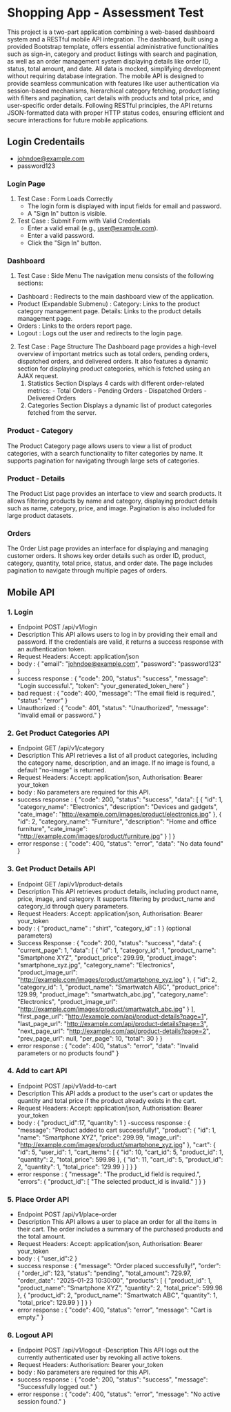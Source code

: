 # Shopping App - Assessment Test
This project is a two-part application combining a web-based dashboard system and a RESTful mobile API integration. The dashboard, built using a provided Bootstrap template, offers essential administrative functionalities such as sign-in, category and product listings with search and pagination, as well as an order management system displaying details like order ID, status, total amount, and date. All data is mocked, simplifying development without requiring database integration. The mobile API is designed to provide seamless communication with features like user authentication via session-based mechanisms, hierarchical category fetching, product listing with filters and pagination, cart details with products and total price, and user-specific order details. Following RESTful principles, the API returns JSON-formatted data with proper HTTP status codes, ensuring efficient and secure interactions for future mobile applications.

## Login Credentails
- johndoe@example.com          
- password123

### Login Page
1. Test Case : Form Loads Correctly
    - The login form is displayed with input fields for email and password.
    - A "Sign In" button is visible.
2. Test Case : Submit Form with Valid Credentials
    - Enter a valid email (e.g., user@example.com).
    - Enter a valid password.
    - Click the "Sign In" button.

### Dashboard
1. Test Case : Side Menu
The navigation menu consists of the following sections:
 - Dashboard :
    Redirects to the main dashboard view of the application.
 - Product (Expandable Submenu) :
    Category: Links to the product category management page.
    Details: Links to the product details management page.
 - Orders :
     Links to the orders report page.
 - Logout :
     Logs out the user and redirects to the login page.
2. Test Case : Page Structure
The Dashboard page provides a high-level overview of important metrics such as total orders, pending orders, dispatched orders, and delivered orders. It also features a dynamic section for displaying product categories, which is fetched using an AJAX request.
    1. Statistics Section
        Displays 4 cards with different order-related metrics:
            - Total Orders
            - Pending Orders
            - Dispatched Orders
            - Delivered Orders
    2. Categories Section
        Displays a dynamic list of product categories fetched from the server.

### Product - Category
The Product Category page allows users to view a list of product categories, with a search functionality to filter categories by name. It supports pagination for navigating through large sets of categories.

### Product - Details
The Product List page provides an interface to view and search products. It allows filtering products by name and category, displaying product details such as name, category, price, and image. Pagination is also included for large product datasets.

### Orders
The Order List page provides an interface for displaying and managing customer orders. It shows key order details such as order ID, product, category, quantity, total price, status, and order date. The page includes pagination to navigate through multiple pages of orders.

## Mobile API

### 1. Login
   
- Endpoint
POST /api/v1/login
- Description
This API allows users to log in by providing their email and password. If the credentials are valid, it returns a success response with an authentication token.
- Request
Headers: Accept: application/json 
- body   : {
  "email": "johndoe@example.com",
  "password": "password123"
}
- success response : {
  "code": 200,
  "status": "success",
  "message": "Login successful.",
  "token": "your_generated_token_here"
}
- bad request : {
  "code": 400,
  "message": "The email field is required.",
  "status": "error"
}
- Unauthorized : {
  "code": 401,
  "status": "Unauthorized",
  "message": "Invalid email or password."
}

### 2. Get Product Categories API
- Endpoint
GET /api/v1/category
- Description
This API retrieves a list of all product categories, including the category name, description, and an image. If no image is found, a default "no-image" is returned. 
- Request
Headers:
Accept: application/json, Authorisation: Bearer your_token
- body : No parameters are required for this API.
- success response : {
  "code": 200,
  "status": "success",
  "data": [
    {
      "id": 1,
      "category_name": "Electronics",
      "description": "Devices and gadgets",
      "cate_image": "http://example.com/images/product/electronics.jpg"
    },
    {
      "id": 2,
      "category_name": "Furniture",
      "description": "Home and office furniture",
      "cate_image": "http://example.com/images/product/furniture.jpg"
    }
  ]
}
- error response : {
  "code": 400,
  "status": "error",
  "data": "No data found"
}

### 3. Get Product Details API
- Endpoint
GET /api/v1/product-details
- Description
This API retrieves product details, including product name, price, image, and category. It supports filtering by product_name and category_id through query parameters.
- Request
Headers:
Accept: application/json, Authorisation: Bearer your_token
- body : {
  "product_name" : "shirt",
  "category_id" : 1 
  } (optional parameters)
- Success Response : {
  "code": 200,
  "status": "success",
  "data": {
    "current_page": 1,
    "data": [
      {
        "id": 1,
        "category_id": 1,
        "product_name": "Smartphone XYZ",
        "product_price": 299.99,
        "product_image": "smartphone_xyz.jpg",
        "category_name": "Electronics",
        "product_image_url": "http://example.com/images/product/smartphone_xyz.jpg"
      },
      {
        "id": 2,
        "category_id": 1,
        "product_name": "Smartwatch ABC",
        "product_price": 129.99,
        "product_image": "smartwatch_abc.jpg",
        "category_name": "Electronics",
        "product_image_url": "http://example.com/images/product/smartwatch_abc.jpg"
      }
    ],
    "first_page_url": "http://example.com/api/product-details?page=1",
    "last_page_url": "http://example.com/api/product-details?page=3",
    "next_page_url": "http://example.com/api/product-details?page=2",
    "prev_page_url": null,
    "per_page": 10,
    "total": 30
  }
}
- error response : {
  "code": 400,
  "status": "error",
  "data": "Invalid parameters or no products found"
}

### 4. Add to cart API 
- Endpoint
POST /api/v1/add-to-cart
- Description
This API adds a product to the user's cart or updates the quantity and total price if the product already exists in the cart.
- Request
Headers:
Accept: application/json, Authorisation: Bearer your_token
- body : {
   "product_id":17,
    "quantity": 1 
  }
  -success response : {
  "message": "Product added to cart successfully!",
  "product": {
    "id": 1,
    "name": "Smartphone XYZ",
    "price": 299.99,
    "image_url": "http://example.com/images/product/smartphone_xyz.jpg"
  },
  "cart": {
    "id": 5,
    "user_id": 1,
    "cart_items": [
      {
        "id": 10,
        "cart_id": 5,
        "product_id": 1,
        "quantity": 2,
        "total_price": 599.98
      },
      {
        "id": 11,
        "cart_id": 5,
        "product_id": 2,
        "quantity": 1,
        "total_price": 129.99
      }
    ]
  }
}
- error response : {
  "message": "The product_id field is required.",
  "errors": {
    "product_id": [
      "The selected product_id is invalid."
    ]
  }
}

### 5. Place Order API
- Endpoint
POST /api/v1/place-order
- Description
This API allows a user to place an order for all the items in their cart. The order includes a summary of the purchased products and the total amount.
- Request
Headers:
Accept: application/json, Authorisation: Bearer your_token
- body : {
   "user_id":2
  }
- success response : {
  "message": "Order placed successfully!",
  "order": {
    "order_id": 123,
    "status": "pending",
    "total_amount": 729.97,
    "order_date": "2025-01-23 10:30:00",
    "products": [
      {
        "product_id": 1,
        "product_name": "Smartphone XYZ",
        "quantity": 2,
        "total_price": 599.98
      },
      {
        "product_id": 2,
        "product_name": "Smartwatch ABC",
        "quantity": 1,
        "total_price": 129.99
      }
    ]
  }
}
- error response : {
  "code": 400,
  "status": "error",
  "message": "Cart is empty."
}

### 6. Logout API
- Endpoint
POST /api/v1/logout
-Description
This API logs out the currently authenticated user by revoking all active tokens.
- Request
Headers:
Authorisation: Bearer your_token
- body : No parameters are required for this API.
- success response : {
  "code": 200,
  "status": "success",
  "message": "Successfully logged out."
}
- error response : {
  "code": 400,
  "status": "error",
  "message": "No active session found."
}

